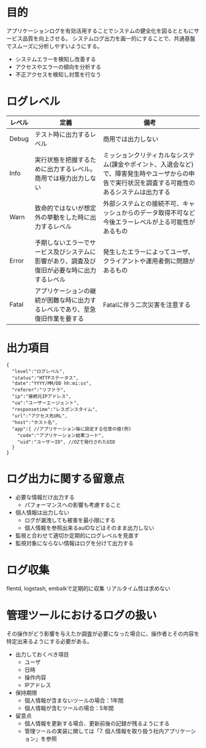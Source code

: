 # 目的

アプリケーションログを有効活用することでシステムの健全化を図るとともにサービス品質を向上させる。
システムログ出力を画一的にすることで、共通基盤でスムーズに分析しやすいようにする。

* システムエラーを検知し改善する
* アクセスやエラーの傾向を分析する
* 不正アクセスを検知し対策を行なう

# ログレベル

| レベル | 定義 | 備考 |
| ----- | ----| ---- |
| Debug | テスト時に出力するレベル | 商用では出力しない |
| Info | 実行状態を把握するために出力するレベル。商用では極力出力しない | ミッションクリティカルなシステム(課金やポイント、入退会など)で、障害発生時やユーザからの申告で実行状況を調査する可能性のあるシステムは出力する |
| Warn | 致命的ではないが想定外の挙動をした時に出力するレベル | 外部システムとの接続不可、キャッシュからのデータ取得不可など今後エラーレベルが上る可能性があるもの |
| Error | 予期しないエラーでサービス及びシステムに影響があり、調査及び復旧が必要な時に出力するレベル | 発生したエラーによってユーザ、クライアントや運用者側に問題があるもの |
| Fatal | アプリケーションの継続が困難な時に出力するレベルであり、至急復旧作業を要する | Fatalに伴う二次災害を注意する |

# 出力項目

```
{
  "level":"ログレベル",
  "status":"HTTPステータス",
  "date":"YYYY/MM/DD hh:mi:ss",
  "referer":"リファラ",
  "ip":"接続元IPアドレス",
  "ua":"ユーザーエージェント",
  "responsetime":"レスポンスタイム",
  "url":"アクセス先URL",
  "host":"ホスト名",
  "app":{ //アプリケーション毎に設定する任意の値(例)
    "code":"アプリケーション結果コード",
    "uid":"ユーザーID", //OZで発行されたUID
  }
}
```

# ログ出力に関する留意点

* 必要な情報だけ出力する
  * パフォーマンスへの影響も考慮すること
* 個人情報は出力しない
  * ログが漏洩しても被害を最小限にする
  * 個人情報を参照出来るauIDなどはそのまま出力しない
* 監視と合わせて適切か定期的にログレベルを見直す
* 監視対象にならない情報はログを分けて出力する


# ログ収集

flentd, logstash, embalkで定期的に収集
リアルタイム性は求めない

# 管理ツールにおけるログの扱い

その操作がどう影響を与えたか調査が必要になった場合に、操作者とその内容を特定出来るようにする必要がある。

* 出力しておくべき項目
  * ユーザ
  * 日時
  * 操作内容
  * IPアドレス
* 保持期限
  * 個人情報が含まないツールの場合：1年間
  * 個人情報が含むツールの場合：5年間
* 留意点
  * 個人情報を更新する場合、更新前後の記録が残るようにする
  * 管理ツールの実装に関しては「7. 個人情報を取り扱う社内アプリケーション」を参照
